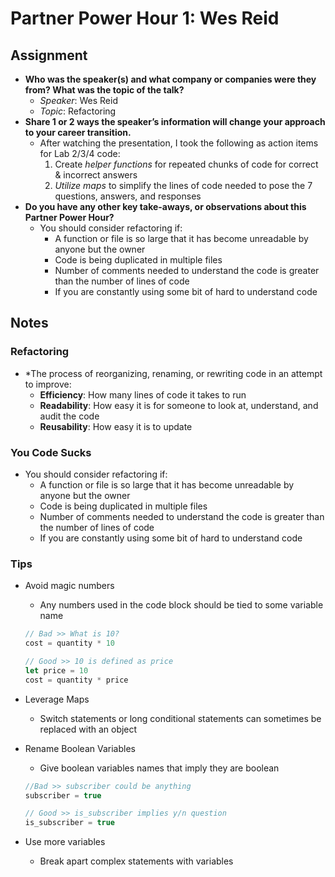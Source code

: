 # Partner Power Hour 1: Wes Reid

## Assignment

* **Who was the speaker(s) and what company or companies were they from? What was the topic of the talk?**
  * *Speaker*: Wes Reid
  * *Topic*: Refactoring
* **Share 1 or 2 ways the speaker’s information will change your approach to your career transition.**
  * After watching the presentation, I took the following as action items for Lab 2/3/4 code:
    1. Create *helper functions* for repeated chunks of code for correct & incorrect answers
    2. *Utilize maps* to simplify the lines of code needed to pose the 7 questions, answers, and responses
* **Do you have any other key take-aways, or observations about this Partner Power Hour?**
  * You should consider refactoring if:
    * A function or file is so large that it has become unreadable by anyone but the owner
    * Code is being duplicated in multiple files
    * Number of comments needed to understand the code is greater than the number of lines of code
    * If you are constantly using some bit of hard to understand code

## Notes

### Refactoring

* *The process of reorganizing, renaming, or rewriting code in an attempt to improve:
  * **Efficiency**: How many lines of code it takes to run
  * **Readability**: How easy it is for someone to look at, understand, and audit the code
  * **Reusability**: How easy it is to update

### You Code Sucks

* You should consider refactoring if:
  * A function or file is so large that it has become unreadable by anyone but the owner
  * Code is being duplicated in multiple files
  * Number of comments needed to understand the code is greater than the number of lines of code
  * If you are constantly using some bit of hard to understand code

### Tips

* Avoid magic numbers
  * Any numbers used in the code block should be tied to some variable name
  
  ``` js
  // Bad >> What is 10?
  cost = quantity * 10

  // Good >> 10 is defined as price
  let price = 10
  cost = quantity * price
  ```

* Leverage Maps
  * Switch statements or long conditional statements can sometimes be replaced with an object
* Rename Boolean Variables
  * Give boolean variables names that imply they are boolean

  ``` js
  //Bad >> subscriber could be anything
  subscriber = true

  // Good >> is_subscriber implies y/n question
  is_subscriber = true
  ```

* Use more variables
  * Break apart complex statements with variables

